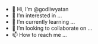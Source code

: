 - 👋 Hi, I’m @godliwyatan
- 👀 I’m interested in ...
- 🌱 I’m currently learning ...
- 💞️ I’m looking to collaborate on ...
- 📫 How to reach me ...

<!---
godliwyatan/godliwyatan is a ✨ special ✨ repository because its `README.md` (this file) appears on your GitHub profile.
You can click the Preview link to take a look at your changes.
--->
